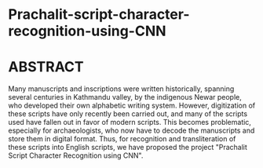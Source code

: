 # Prachalit-script-character-recognition-using-CNN

# ABSTRACT
Many manuscripts and inscriptions were written historically, spanning several centuries in 
Kathmandu valley, by the indigenous Newar people, who developed their own alphabetic 
writing system. However, digitization of these scripts have only recently been carried out, 
and many of the scripts used have fallen out in favor of modern scripts. This becomes 
problematic, especially for archaeologists, who now have to decode the manuscripts and 
store them in digital format. Thus, for recognition and transliteration of these scripts into 
English scripts, we have proposed the project "Prachalit Script Character Recognition using CNN".
